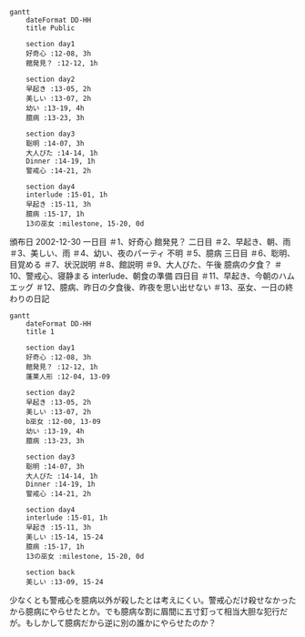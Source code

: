 ```mermaid
gantt
	dateFormat DD-HH
	title Public

	section day1
	好奇心 :12-08, 3h
	館発見？ :12-12, 1h

	section day2
	早起き :13-05, 2h
	美しい :13-07, 2h
	幼い :13-19, 4h
	臆病 :13-23, 3h

	section day3
	聡明 :14-07, 3h
	大人びた :14-14, 1h
	Dinner :14-19, 1h
	警戒心 :14-21, 2h

	section day4
	interlude :15-01, 1h
	早起き :15-11, 3h
	臆病 :15-17, 1h
	13の巫女 :milestone, 15-20, 0d
```

頒布日 2002-12-30
一日目
＃1、好奇心
館発見？
二日目
＃2、早起き、朝、雨
＃3、美しい、雨
＃4、幼い、夜のパーティ
不明
＃5、臆病
三日目
＃6、聡明、目覚める
＃7、状況説明
＃8、館説明
＃9、大人びた、午後
臆病の夕食？
＃10、警戒心、寝静まる
interlude、朝食の準備
四日目
＃11、早起き、今朝のハムエッグ
＃12、臆病、昨日の夕食後、昨夜を思い出せない
＃13、巫女、一日の終わりの日記


```mermaid
gantt
	dateFormat DD-HH
	title 1

	section day1
	好奇心 :12-08, 3h
	館発見？ :12-12, 1h
	蓬莱人形 :12-04, 13-09

	section day2
	早起き :13-05, 2h
	美しい :13-07, 2h
	b巫女 :12-00, 13-09
	幼い :13-19, 4h
	臆病 :13-23, 3h

	section day3
	聡明 :14-07, 3h
	大人びた :14-14, 1h
	Dinner :14-19, 1h
	警戒心 :14-21, 2h

	section day4
	interlude :15-01, 1h
	早起き :15-11, 3h
	美しい :15-14, 15-24
	臆病 :15-17, 1h
	13の巫女 :milestone, 15-20, 0d

	section back
	美しい :13-09, 15-24 
```
少なくとも警戒心を臆病以外が殺したとは考えにくい。警戒心だけ殺せなかったから臆病にやらせたとか。でも臆病な割に眉間に五寸釘って相当大胆な犯行だが。もしかして臆病だから逆に別の誰かにやらせたのか？
